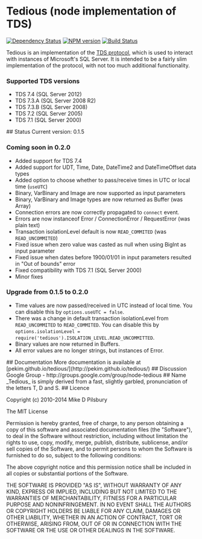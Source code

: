 # Tedious (node implementation of TDS)
[![Dependency Status](https://david-dm.org/pekim/tedious.png)](https://david-dm.org/pekim/tedious) [![NPM version](https://badge.fury.io/js/tedious.png)](http://badge.fury.io/js/mssql) [![Build Status](https://secure.travis-ci.org/pekim/tedious.png)](http://travis-ci.org/pekim/tedious)

Tedious is an implementation of the [TDS protocol](http://msdn.microsoft.com/en-us/library/dd304523.aspx),
which is used to interact with instances of Microsoft's SQL Server. It is intended to be a fairly slim implementation of the protocol, with not too much additional functionality.

### Supported TDS versions

- TDS 7.4 (SQL Server 2012)
- TDS 7.3.A (SQL Server 2008 R2)
- TDS 7.3.B (SQL Server 2008)
- TDS 7.2 (SQL Server 2005)
- TDS 7.1 (SQL Server 2000)

<a name="status" />
## Status
Current version: 0.1.5

### Coming soon in 0.2.0

- Added support for TDS 7.4
- Added support for UDT, Time, Date, DateTime2 and DateTimeOffset data types
- Added option to choose whether to pass/receive times in UTC or local time (`useUTC`)
- Binary, VarBinary and Image are now supported as input parameters
- Binary, VarBinary and Image types are now returned as Buffer (was Array)
- Connection errors are now correctly propagated to `connect` event.
- Errors are now instanceof Error / ConnectionError / RequestError (was plain text)
- Transaction isolationLevel default is now `READ_COMMITED` (was `READ_UNCOMMITED`)
- Fixed issue when zero value was casted as null when using BigInt as input parameter
- Fixed issue when dates before 1900/01/01 in input parameters resulted in "Out of bounds" error
- Fixed compatibility with TDS 7.1 (SQL Server 2000)
- Minor fixes

### Upgrade from 0.1.5 to 0.2.0

- Time values are now passed/received in UTC instead of local time. You can disable this by `options.useUTC = false`.
- There was a change in default transaction isolationLevel from `READ_UNCOMMITED` to `READ_COMMITED`. You can disable this by `options.isolationLevel = require('tedious').ISOLATION_LEVEL.READ_UNCOMMITTED`.
- Binary values are now returned in Buffers.
- All error values are no longer strings, but instances of Error.

<a name="documentation" />
## Documentation
More documentation is available at [pekim.github.io/tedious/](http://pekim.github.io/tedious/)

<a name="discussion" />
## Discussion
Google Group - http://groups.google.com/group/node-tedious

<a name="name" />
## Name
_Tedious_ is simply derived from a fast, slightly garbled, pronunciation of the letters T, D and S. 

<a name="license" />
## Licence

Copyright (c) 2010-2014 Mike D Pilsbury

The MIT License

Permission is hereby granted, free of charge, to any person obtaining a copy of this software and associated documentation files (the "Software"), to deal in the Software without restriction, including without limitation the rights to use, copy, modify, merge, publish, distribute, sublicense, and/or sell copies of the Software, and to permit persons to whom the Software is furnished to do so, subject to the following conditions:

The above copyright notice and this permission notice shall be included in all copies or substantial portions of the Software.

THE SOFTWARE IS PROVIDED "AS IS", WITHOUT WARRANTY OF ANY KIND, EXPRESS OR IMPLIED, INCLUDING BUT NOT LIMITED TO THE WARRANTIES OF MERCHANTABILITY, FITNESS FOR A PARTICULAR PURPOSE AND NONINFRINGEMENT. IN NO EVENT SHALL THE AUTHORS OR COPYRIGHT HOLDERS BE LIABLE FOR ANY CLAIM, DAMAGES OR OTHER LIABILITY, WHETHER IN AN ACTION OF CONTRACT, TORT OR OTHERWISE, ARISING FROM, OUT OF OR IN CONNECTION WITH THE SOFTWARE OR THE USE OR OTHER DEALINGS IN THE SOFTWARE.
